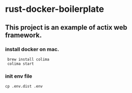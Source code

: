 # rust-docker-boilerplate

## This project is an example of actix web framework.


### install docker on mac.

```shell
 brew install colima 
 colima start    
```

### init env file
```
cp .env.dist .env
```